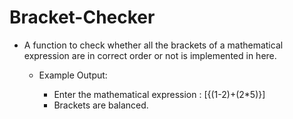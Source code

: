 # Bracket-Checker

* A function to check whether all the brackets of a mathematical expression are in correct order or not is implemented in here.

	* Example Output:

		* Enter the mathematical expression :  [{(1-2)+(2*5)}]
		* Brackets are balanced.